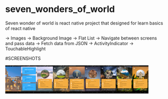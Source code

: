 # seven_wonders_of_world
Seven wonder of world is react native project that designed for learn basics of react native

-> Images
-> Background Image
-> Flat List
-> Navigate between screens and pass data
-> Fetch data from JSON
-> ActivityIndicator
-> TouchableHighlight

#SCREENSHOTS

<img src="./screenshots/1.png" alt="Start Screen" width="10%" style="float:left">
<img src="./screenshots/2.png" alt="Start Screen" width="10%" style="float:left">
<img src="./screenshots/3.png" alt="Start Screen" width="10%" style="float:left">
<img src="./screenshots/4.png" alt="Start Screen" width="10%" style="float:left">
<img src="./screenshots/5.png" alt="Start Screen" width="10%" style="float:left">
<img src="./screenshots/6.png" alt="Start Screen" width="10%" style="float:left">
<img src="./screenshots/7.png" alt="Start Screen" width="10%" style="float:left">
<img src="./screenshots/8.png" alt="Start Screen" width="10%" style="float:left">
<img src="./screenshots/9.png" alt="Start Screen" width="10%" style="float:left">
